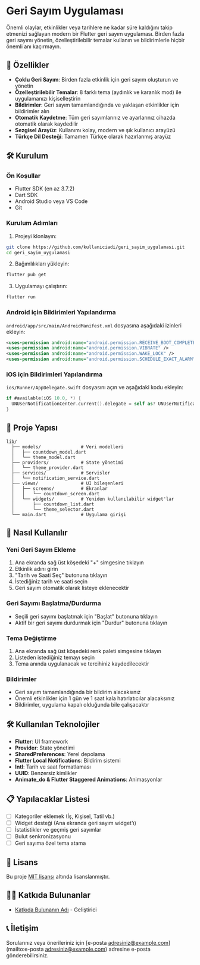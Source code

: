 # Geri Sayım Uygulaması

Önemli olaylar, etkinlikler veya tarihlere ne kadar süre kaldığını takip etmenizi sağlayan modern bir Flutter geri sayım uygulaması. Birden fazla geri sayımı yönetin, özelleştirilebilir temalar kullanın ve bildirimlerle hiçbir önemli anı kaçırmayın.

## 📱 Özellikler

- **Çoklu Geri Sayım**: Birden fazla etkinlik için geri sayım oluşturun ve yönetin
- **Özelleştirilebilir Temalar**: 8 farklı tema (aydınlık ve karanlık mod) ile uygulamanızı kişiselleştirin
- **Bildirimler**: Geri sayım tamamlandığında ve yaklaşan etkinlikler için bildirimler alın
- **Otomatik Kaydetme**: Tüm geri sayımlarınız ve ayarlarınız cihazda otomatik olarak kaydedilir
- **Sezgisel Arayüz**: Kullanımı kolay, modern ve şık kullanıcı arayüzü
- **Türkçe Dil Desteği**: Tamamen Türkçe olarak hazırlanmış arayüz

## 🛠️ Kurulum

### Ön Koşullar

- Flutter SDK (en az 3.7.2)
- Dart SDK
- Android Studio veya VS Code
- Git

### Kurulum Adımları

1. Projeyi klonlayın:
```bash
git clone https://github.com/kullaniciadi/geri_sayim_uygulamasi.git
cd geri_sayim_uygulamasi
```

2. Bağımlılıkları yükleyin:
```bash
flutter pub get
```

3. Uygulamayı çalıştırın:
```bash
flutter run
```

### Android için Bildirimleri Yapılandırma

`android/app/src/main/AndroidManifest.xml` dosyasına aşağıdaki izinleri ekleyin:

```xml
<uses-permission android:name="android.permission.RECEIVE_BOOT_COMPLETED"/>
<uses-permission android:name="android.permission.VIBRATE" />
<uses-permission android:name="android.permission.WAKE_LOCK" />
<uses-permission android:name="android.permission.SCHEDULE_EXACT_ALARM" />
```

### iOS için Bildirimleri Yapılandırma

`ios/Runner/AppDelegate.swift` dosyasını açın ve aşağıdaki kodu ekleyin:

```swift
if #available(iOS 10.0, *) {
  UNUserNotificationCenter.current().delegate = self as? UNUserNotificationCenterDelegate
}
```

## 📂 Proje Yapısı

```
lib/
  ├── models/               # Veri modelleri
  │   ├── countdown_model.dart
  │   └── theme_model.dart
  ├── providers/            # State yönetimi
  │   └── theme_provider.dart
  ├── services/             # Servisler
  │   └── notification_service.dart
  ├── views/                # UI bileşenleri
  │   ├── screens/          # Ekranlar
  │   │   └── countdown_screen.dart
  │   └── widgets/          # Yeniden kullanılabilir widget'lar
  │       ├── countdown_list.dart
  │       └── theme_selector.dart
  └── main.dart             # Uygulama girişi
```

## 📱 Nasıl Kullanılır

### Yeni Geri Sayım Ekleme

1. Ana ekranda sağ üst köşedeki "+" simgesine tıklayın
2. Etkinlik adını girin
3. "Tarih ve Saati Seç" butonuna tıklayın
4. İstediğiniz tarih ve saati seçin
5. Geri sayım otomatik olarak listeye eklenecektir

### Geri Sayımı Başlatma/Durdurma

- Seçili geri sayımı başlatmak için "Başlat" butonuna tıklayın
- Aktif bir geri sayımı durdurmak için "Durdur" butonuna tıklayın

### Tema Değiştirme

1. Ana ekranda sağ üst köşedeki renk paleti simgesine tıklayın
2. Listeden istediğiniz temayı seçin
3. Tema anında uygulanacak ve tercihiniz kaydedilecektir

### Bildirimler

- Geri sayım tamamlandığında bir bildirim alacaksınız
- Önemli etkinlikler için 1 gün ve 1 saat kala hatırlatıcılar alacaksınız
- Bildirimler, uygulama kapalı olduğunda bile çalışacaktır

## 🛠️ Kullanılan Teknolojiler

- **Flutter**: UI framework
- **Provider**: State yönetimi
- **SharedPreferences**: Yerel depolama
- **Flutter Local Notifications**: Bildirim sistemi
- **Intl**: Tarih ve saat formatlaması
- **UUID**: Benzersiz kimlikler
- **Animate_do & Flutter Staggered Animations**: Animasyonlar

## 📋 Yapılacaklar Listesi

- [ ] Kategoriler eklemek (İş, Kişisel, Tatil vb.)
- [ ] Widget desteği (Ana ekranda geri sayım widget'ı)
- [ ] İstatistikler ve geçmiş geri sayımlar
- [ ] Bulut senkronizasyonu
- [ ] Geri sayıma özel tema atama

## 📝 Lisans

Bu proje [MIT lisansı](LICENSE) altında lisanslanmıştır.

## 👨‍💻 Katkıda Bulunanlar

- [Katkıda Bulunanın Adı](https://github.com/kullaniciadi) - Geliştirici

## 📞 İletişim

Sorularınız veya önerileriniz için [e-posta adresiniz@example.com](mailto:e-posta adresiniz@example.com) adresine e-posta gönderebilirsiniz.
